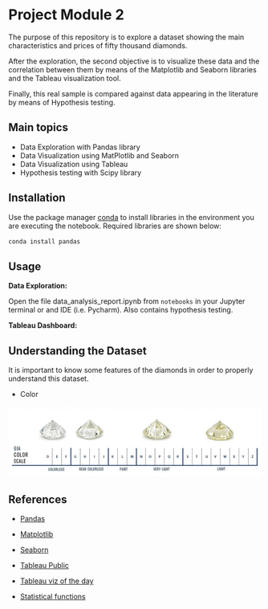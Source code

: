# Project Module 2

The purpose of this repository is to explore a dataset showing the main characteristics and prices of fifty thousand diamonds.

After the exploration, the second objective is to visualize these data and the correlation between them by means of the Matplotlib and Seaborn libraries and the Tableau visualization tool.

Finally, this real sample is compared against data appearing in the literature by means of Hypothesis testing.

## Main topics

- Data Exploration with Pandas library
- Data Visualization using MatPlotlib and Seaborn
- Data Visualization using Tableau
- Hypothesis testing with Scipy library


## Installation

Use the package manager [conda](https://docs.conda.io/projects/conda/en/latest/user-guide/install/) to install libraries in the environment you are executing the notebook. Required libraries are shown  below:

```python
conda install pandas
```

## Usage

**Data Exploration:**

Open the file data_analysis_report.ipynb from ```notebooks``` in your Jupyter terminal or and IDE (i.e. Pycharm). Also contains hypothesis testing.

**Tableau Dashboard:**

## Understanding the Dataset

It is important to know some features of the diamonds in order to properly understand this dataset.

- Color

![Color](./images/diamond-color-scale.png)


## References

- [Pandas](https://pandas.pydata.org/pandas-docs/stable/reference/index.html)

- [Matplotlib](https://matplotlib.org/stable/index.html)

- [Seaborn](https://seaborn.pydata.org/)

- [Tableau Public](https://public.tableau.com/s/)

- [Tableau viz of the day](https://public.tableau.com/es-es/gallery/?tab=viz-of-the-day&type=viz-of-the-day)

- [Statistical functions](https://docs.scipy.org/doc/scipy/reference/stats.html)


